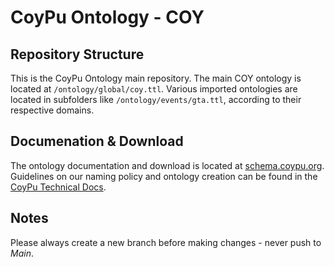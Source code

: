 # CoyPu Ontology - COY

## Repository Structure
This is the CoyPu Ontology main repository. The main COY ontology is located at ```/ontology/global/coy.ttl```. Various imported ontologies are located in subfolders like ```/ontology/events/gta.ttl```, according to their respective domains.

## Documenation & Download
The ontology documentation and download is located at [schema.coypu.org](https://schema.coypu.org/). 
Guidelines on our naming policy and ontology creation can be found in the [CoyPu Technical Docs](https://docs.coypu.org/NamingPolicy.html). 

## Notes
Please always create a new branch before making changes - never push to *Main*.
